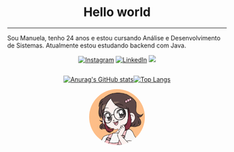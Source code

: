 <!--título-->
<div align="center">

<h1 style="border: none">Hello world</h1>

</div>
<!--apresentação-->

---
Sou Manuela, tenho 24 anos e estou cursando Análise e Desenvolvimento de Sistemas. Atualmente estou estudando backend com Java.

<!-- links -->
<div align="center">

[![Instagram](https://img.shields.io/badge/Instagram-E4405F?style=for-the-badge&logo=instagram&logoColor=white)](https://www.instagram.com/manuboorba/)
[![LinkedIn](https://img.shields.io/badge/LinkedIn-0077B5?style=for-the-badge&logo=linkedin&logoColor=white)](https://www.linkedin.com/in/manuboorba/)
<a href="mailto:manuelaborbadev@gmail.com"><img src="https://img.shields.io/badge/-Gmail-%23333?style=for-the-badge&logo=gmail&logoColor=white" target="_blank"></a>

</div>

<!--GitHub Status-->
<div style="display: flex; justify-content: center; align-content: center; flex-direction: row">

[![Anurag's GitHub stats](https://github-readme-stats.vercel.app/api?username=manuboorba&theme=gotham&show_icons=true)](https://github.com/manuboorba/github-readme-stats) 

[![Top Langs](https://github-readme-stats.vercel.app/api/top-langs/?username=manuboorba&theme=gotham&layout=compact)](https://github.com/manuboorba/github-readme-stats)

</div>

<!-- gif -->

<div style="display: flex; justify-content: center; padding-bottom: 20px">
    <img style="height: 128px; border-radius: 998px;" src="https://github.com/manuboorba/manuboorba/blob/main/gif%202.gif?raw=true">
</div>
